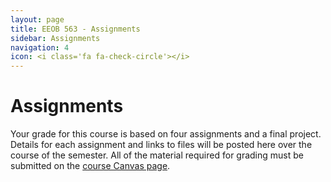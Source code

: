 ```yaml
---
layout: page
title: EEOB 563 - Assignments
sidebar: Assignments
navigation: 4
icon: <i class='fa fa-check-circle'></i> 
---
```


# Assignments

Your grade for this course is based on four assignments and a final project. Details for each assignment and links to files will be posted here over the course of the semester.
All of the material required for grading must be submitted on the [course Canvas page](https://canvas.iastate.edu/courses/52516). 
